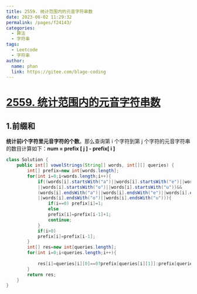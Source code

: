 ```yaml
---
title: 2559. 统计范围内的元音字符串数
date: 2023-06-02 11:29:32
permalink: /pages/f24143/
categories:
  - 算法
  - 字符串
tags:
  - Leetcode
  - 字符串
author: 
  name: phan
  link: https://gitee.com/blage-coding
---
```

# [2559. 统计范围内的元音字符串数](https://leetcode.cn/problems/count-vowel-strings-in-ranges/)

## 1.前缀和

**统计前i个字符里元音字符的个数**。那么查询第 i 个字符到第 j 个字符的元音字符串的数目计算如下：**num = prefix \[ j \] - prefix\[ i \]**

```java
class Solution {
    public int[] vowelStrings(String[] words, int[][] queries) {
        int[] prefix=new int[words.length];
        for(int i=0;i<words.length;i++){
            if((words[i].startsWith("a")||words[i].startsWith("e")||words[i].startsWith("i")
            ||words[i].startsWith("o")||words[i].startsWith("u"))&&
            (words[i].endsWith("a")||words[i].endsWith("e")||words[i].endsWith("i")
            ||words[i].endsWith("o")||words[i].endsWith("u"))){
                if(i==0) prefix[i]=1;
                else
                prefix[i]=prefix[i-1]+1;
                continue;
            }
            if(i>0)
            prefix[i]=prefix[i-1];
        }
        int[] res=new int[queries.length];
        for(int i=0;i<queries.length;i++){
            
            res[i]=queries[i][0]==0?prefix[queries[i][1]]:prefix[queries[i][1]]-prefix[queries[i][0]-1];
        }
        return res;
    }
}
```